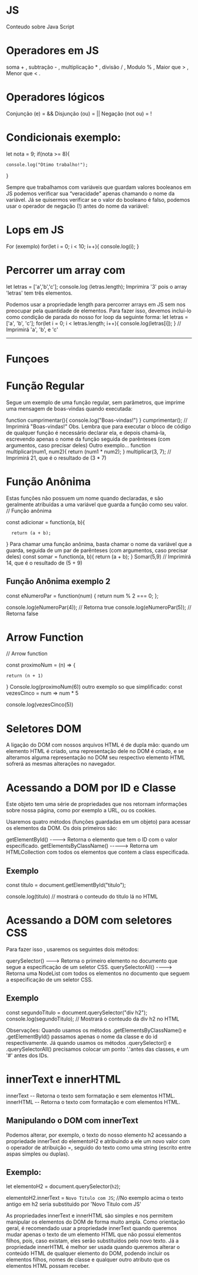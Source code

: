 # JS
Conteudo sobre Java Script

# Operadores em JS
soma + , subtração - , multiplicação * , divisão / ,
Modulo % , Maior que > , Menor que < .
# Operadores lógicos
Conjunção (e) = &&
Disjunção (ou) = ||
Negação (not ou) = !

# Condicionais exemplo:
let nota = 9;
if(nota >= 8){

    console.log("Ótimo trabalho!");
}


Sempre que trabalhamos com variáveis que guardam valores booleanos em JS podemos verificar sua “veracidade” apenas chamando o nome da variável. Já se quisermos verificar se o valor do booleano é falso, podemos usar o operador de negação (!) antes do nome da variável:

# Lops em JS
For (exemplo)
for(let i = 0; i < 10; i++){
    console.log(i);
}

# Percorrer um array com 
let letras = ['a','b','c'];
console.log (letras.length);
Imprimira '3' pois o array 'letras' tem três elementos.

Podemos usar a propriedade length para percorrer arrays em JS sem nos preocupar pela quantidade de elementos. Para fazer isso, devemos inclui-lo como condição de parada do nosso for loop da seguinte forma:
let letras = ['a', 'b', 'c'];
for(let i = 0; i < letras.length; i++){
    console.log(letras[i]);
}
// Imprimirá 'a', 'b', e 'c'

-------------------------------------------------------------------------------------------------
# Funçoes
# Função Regular
Segue um exemplo de uma função regular, sem parâmetros, que imprime uma mensagem de boas-vindas quando executada:


function cumprimentar(){
    console.log("Boas-vindas!")
}
cumprimentar();
// Imprimirá "Boas-vindas!"
Obs. Lembra que para executar o bloco de código de qualquer função é necessário declarar ela, e depois chamá-la, escrevendo apenas o nome da função seguida de parênteses (com argumentos, caso precisar deles)
Outro exemplo...
function multiplicar(num1, num2){
    return (num1 * num2);
}
multiplicar(3, 7);
// Imprimirá 21, que é o resultado de (3 * 7)

# Função Anônima
Estas funções não possuem um nome quando declaradas, e são geralmente atribuídas a uma variável que guarda a função como seu valor.
// Função anônima

const adicionar = function(a, b){

      return (a + b);
}
Para chamar uma função anônima, basta chamar o nome da variável que a guarda, seguida de um par de parênteses (com argumentos, caso precisar deles)
const somar = function(a, b){
    return (a + b);
}
Somar(5,9)
// Imprimirá 14, que é o resultado de (5 + 9)

## Função Anônima exemplo 2
const eNumeroPar = function(num) {
  return num % 2 === 0;
};

console.log(eNumeroPar(4)); // Retorna true
console.log(eNumeroPar(5)); // Retorna false


# Arrow Function

// Arrow function

const proximoNum = (n) => {

    return (n + 1)

}
Console.log(proximoNum(6))
outro exemplo so que simplificado:
const vezesCinco = num => num * 5

console.log(vezesCinco(5))

# Seletores DOM
A ligação do DOM com nossos arquivos HTML é de dupla mão: quando um elemento HTML é criado, uma representação dele no DOM é criado, e se alteramos alguma representação no DOM seu respectivo elemento HTML sofrerá as mesmas alterações no navegador.

# Acessando a DOM por ID e Classe
Este objeto tem uma série de propriedades que nos retornam informações sobre nossa página, como por exemplo a URL, ou os cookies.

Usaremos quatro métodos (funções guardadas em um objeto) para acessar os elementos da DOM. Os dois primeiros são:

getElementById() ----> Retorna o elemento que tem o ID com o valor especificado.
getElementsByClassName() -----> Retorna um HTMLCollection com todos os elementos que contem a class especificada.

## Exemplo
const titulo = document.getElementById("titulo");

console.log(titulo) // mostrará o conteudo do titulo lá no HTML

# Acessando a DOM com seletores CSS
Para fazer isso , usaremos os seguintes dois métodos:

querySelector() ---> Retorna o primeiro elemento no documento que segue  a especificação de um seletor CSS.
querySelectorAll() ----> Retorna uma NodeList com todos os elementos no documento que seguem a especificação de um seletor CSS.

## Exemplo
const segundoTitulo = document.querySelector("div h2");
console.log(segundoTitulo); // Mostrará o conteudo da div h2 no HTML

Observações:
Quando usamos os métodos .getElementsByClassName() e .getElementById() passamos apenas
o nome da classe e do id respectivamente. Já quando usamos os métodos .querySelector() e .querySelectorAll() precisamos colocar um ponto '.'antes das classes, e um '#' antes dos IDs.

# innerText e innerHTML

innerText -- Retorna o texto sem formatação e sem elementos HTML.
innerHTML -- Retorna o texto com formatação e com elementos HTML.

## Manipulando o DOM com innerText
Podemos alterar, por exemplo, o texto do nosso elemento h2 acessando a propriedade innerText do elementoH2 e atribuindo a ele um novo valor com o operador de atribuição =, seguido do texto como uma string (escrito entre aspas simples ou duplas).

## Exemplo:
let elementoH2 = document.querySelector(`h2`);

elementoH2.innerText = `Novo Titulo com JS`;
//No exemplo acima o texto antigo em h2 seria substituido por 'Novo Titulo com JS'

As propriedades innerText e innerHTML são simples e nos permitem manipular os elementos do DOM de forma muito ampla. Como orientação geral, é recomendado usar a propriedade innerText quando queremos mudar apenas o texto de um elemento HTML que não possui elementos filhos, pois, caso existam, eles serão substituídos pelo novo texto.
Já a propriedade innerHTML é melhor ser usada quando queremos alterar o conteúdo HTML de qualquer elemento do DOM, podendo incluir os elementos filhos, nomes de classe e qualquer outro atributo que os elementos HTML possam receber.





